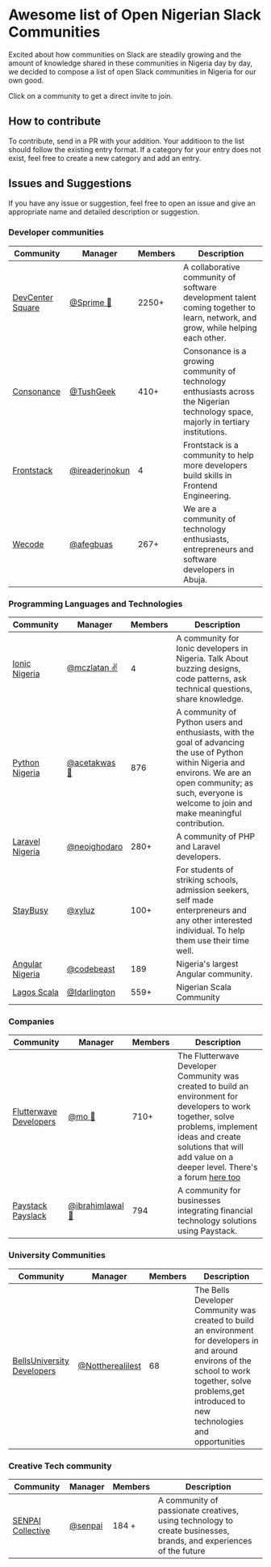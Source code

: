 # Awesome list of Open Nigerian Slack Communities

Excited about how communities on Slack are steadily growing and the amount of knowledge shared in these communities in Nigeria day by day, we decided to compose a list of open Slack communities in Nigeria for our own good. 

Click on a community to get a direct invite to join.

## How to contribute

To contribute, send in a PR with your addition. Your additioon to the list should follow the existing entry format. If a category for your entry does not exist, feel free to create a new category and add an entry.

## Issues and Suggestions

If you have any issue or suggestion, feel free to open an issue and give an appropriate name and detailed description or suggestion.

### Developer communities

Community | Manager | Members | Description
----------|---------|---------| ------------
[DevCenter Square](https://devcenter-square-slack.herokuapp.com/)        |    [@Sprime 🙌](https://twitter.com/osioke)     | 2250+ | A collaborative community of software development talent coming together to learn, network, and grow, while helping each other.
[Consonance](https://consonance-invite.herokuapp.com/)        |    [@TushGeek](https://twitter.com/tushgeek)     | 410+ | Consonance is a growing community of technology enthusiasts across the Nigerian technology space, majorly in tertiary institutions.
[Frontstack](https://twitter.com/frontstackio/)        |    [@ireaderinokun](https://twitter.com/ireaderinokun)     | 4 | Frontstack is a community to help more developers build skills in Frontend Engineering.
[Wecode](http://wecode.ng/) | [@afegbuas](https://twitter.com/afegbuas) | 267+ | We are a community of technology enthusiasts, entrepreneurs and software developers in Abuja.


### Programming Languages and Technologies

Community | Manager | Members | Description
----------|---------|---------| ------------
[Ionic Nigeria](https://ionic-nigeria.herokuapp.com)        |    [@mczlatan ✌](https://twitter.com/mczlatan_io)     | 4 | A community for Ionic developers in Nigeria. Talk About buzzing designs, code patterns, ask technical questions, share knowledge.
[Python Nigeria](https://py-slack-invite.herokuapp.com/)         |    [@acetakwas 👨](https://twitter.com/acetakwas)     | 876 | A community of Python users and enthusiasts, with the goal of advancing the use of Python within Nigeria and environs. We are an open community; as such, everyone is welcome to join and make meaningful contribution.
[Laravel Nigeria](https://www.laravelnigeria.com/)             |    [@neoighodaro](https://twitter.com/neoighodaro)    | 280+ | A community of PHP and Laravel developers.
[StayBusy](https://staybusy.ng/)                               |    [@xyluz](https://twitter.com/xyluz)   | 100+ | For students of striking schools, admission seekers, self made enterpreneurs and any other interested individual. To help them use their time well.
[Angular Nigeria](https://twitter.com/ngnigeria)        |    [@codebeast](https://twitter.com/codebeast)     | 189 | Nigeria's largest Angular community.
[Lagos Scala](https://www.meetup.com/lagosscala/) | [@Idarlington](@https://twitter.com/Idarlington) | 559+ | Nigerian Scala Community


### Companies

Community | Manager | Members | Description
----------|---------|---------| ------------
[Flutterwave Developers](https://rebrand.ly/JoinFlutterwaveSlack)  |    [@mo 👵](https://twitter.com/dupsyturvy)         | 710+ | The Flutterwave Developer Community was created to build an environment for developers to work together, solve problems, implement ideas and create solutions that will add value on a deeper level. There's a forum [here too](http://bit.ly/2yRh01e)
[Paystack Payslack](https://slack.paystack.com)       |  [@ibrahimlawal 💂](https://twitter.com/ibrahimlawal) | 794 | A community for businesses integrating financial technology solutions using Paystack.

### University Communities
Community | Manager | Members | Description
----------|---------|---------| ------------
[BellsUniversity Developers](http://bit.ly/2zmfaGz)  |    [@Nottherealilest](http://bit.ly/2ggw3xX)         | 68 | The Bells Developer Community was created to build an environment for developers in and around environs of the school to work together, solve problems,get introduced to new technologies and opportunities

### Creative Tech community
Community | Manager | Members | Description
 ----------|---------|---------| ------------
[SENPAI Collective](https://www.instagram.com/think.senpai/) | [@senpai](https://www.instagram.com/think.senpai/) | 184 +| A community of passionate creatives, using technology to create businesses, brands, and experiences of the future



